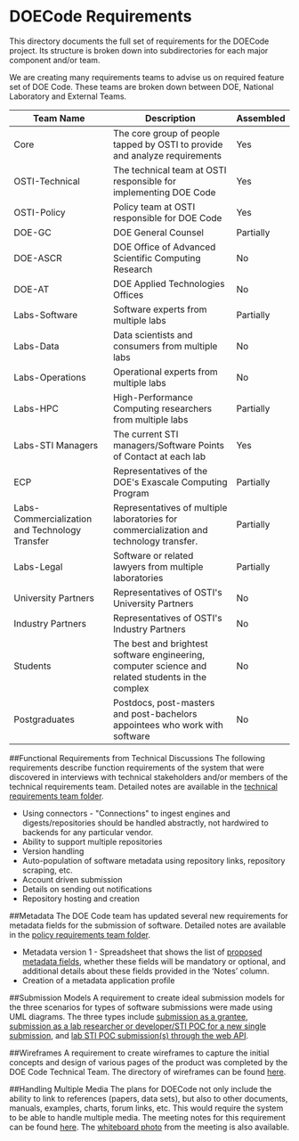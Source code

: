 # DOECode Requirements
This directory documents the full set of requirements for the DOECode project. Its structure is broken down into subdirectories for each major component and/or team. 

We are creating many requirements teams to advise us on required feature set of DOE Code. These teams are broken down between DOE, National Laboratory and External Teams.

| Team Name | Description | Assembled |
| --------- | ----------- | --------- |
| Core      | The core group of people tapped by OSTI to provide and analyze requirements | Yes |
| OSTI-Technical | The technical team at OSTI responsible for implementing DOE Code | Yes |
| OSTI-Policy | Policy team at OSTI responsible for DOE Code | Yes |
| DOE-GC | DOE General Counsel | Partially |
| DOE-ASCR | DOE Office of Advanced Scientific Computing Research | No |
| DOE-AT | DOE Applied Technologies Offices | No |
| Labs-Software | Software experts from multiple labs | Partially |
| Labs-Data | Data scientists and consumers from multiple labs | No |
| Labs-Operations | Operational experts from multiple labs | No |
| Labs-HPC | High-Performance Computing researchers from multiple labs | Partially |
| Labs-STI Managers | The current STI managers/Software Points of Contact at each lab | Yes |
| ECP | Representatives of the DOE's Exascale Computing Program | Partially |
| Labs-Commercialization and Technology Transfer | Representatives of multiple laboratories for commercialization and technology transfer. | Partially |
| Labs-Legal | Software or related lawyers from multiple laboratories | Partially |
| University Partners | Representatives of OSTI's University Partners | No |
| Industry Partners | Representatives of OSTI's Industry Partners | No |
| Students | The best and brightest software engineering, computer science and related students in the complex | No |
| Postgraduates | Postdocs, post-masters and post-bachelors appointees who work with software | No |


##Functional Requirements from Technical Discussions
The following requirements describe function requirements of the system that were discovered in interviews with technical stakeholders and/or members of the technical requirements team. Detailed notes are available in the [technical requirements team folder](https://github.com/doecode/doecode/tree/master/docs/osti-technical).
 - Using connectors - "Connections" to ingest engines and digests/repositories should be handled abstractly, not hardwired to backends for any particular vendor.
 - Ability to support multiple repositories
 - Version handling 
 - Auto-population of software metadata using repository links, repository scraping, etc.
 - Account driven submission
 - Details on sending out notifications
 - Repository hosting and creation


##Metadata
The DOE Code team has updated several new requirements for metadata fields for the submission of software. Detailed notes are available in the [policy requirements team folder](https://github.com/doecode/doecode/tree/master/docs/osti-policy).
 - Metadata version 1 - Spreadsheet that shows the list of [proposed metadata fields](https://github.com/doecode/doecode/blob/master/docs/MetaData_Software_Fields%2011_14_16.xlsx), whether these fields will be mandatory or optional, and additional details about these fields provided in the ‘Notes’ column.
 - Creation of a metadata application profile
 
##Submission Models 
A requirement to create ideal submission models for the three scenarios for types of software submissions were made using UML diagrams. The three types include [submission as a grantee]( https://github.com/doecode/doecode/blob/master/models/IdealSubmissionProcess-UML%20Diagram/UML-Submit%20New%20Product%20As%20Grantee.jpg), [submission as a lab researcher or developer/STI POC for a new single submission]( https://github.com/doecode/doecode/blob/master/models/IdealSubmissionProcess-UML%20Diagram/UML-LabResearcher%20Developer%20STI%20POC_New%20Single%20Submission%20.jpg), and [lab STI POC submission(s) through the web API]( https://github.com/doecode/doecode/blob/master/models/IdealSubmissionProcess-UML%20Diagram/UML-Lab%20STI%20POC%20Submission%20Through%20Web%20API.jpg). 

##Wireframes
A requirement to create wireframes to capture the initial concepts and design of various pages of the product was completed by the DOE Code Technical Team. The directory of wireframes can be found [here]( https://github.com/doecode/doecode/tree/master/docs/osti-technical/wireframes). 

##Handling Multiple Media 
The plans for DOECode not only include the ability to link to references (papers, data sets), but also to other documents, manuals, examples, charts, forum links, etc. This would require the system to be able to handle multiple media. The meeting notes for this requirement can be found [here](https://github.com/doecode/doecode/blob/master/docs/osti-technical/tech-reqs-20161007.md). The [whiteboard photo](https://github.com/doecode/doecode/blob/master/docs/osti-technical/20161007%20Meeting%20Photo.jpg) from the meeting is also available. 
